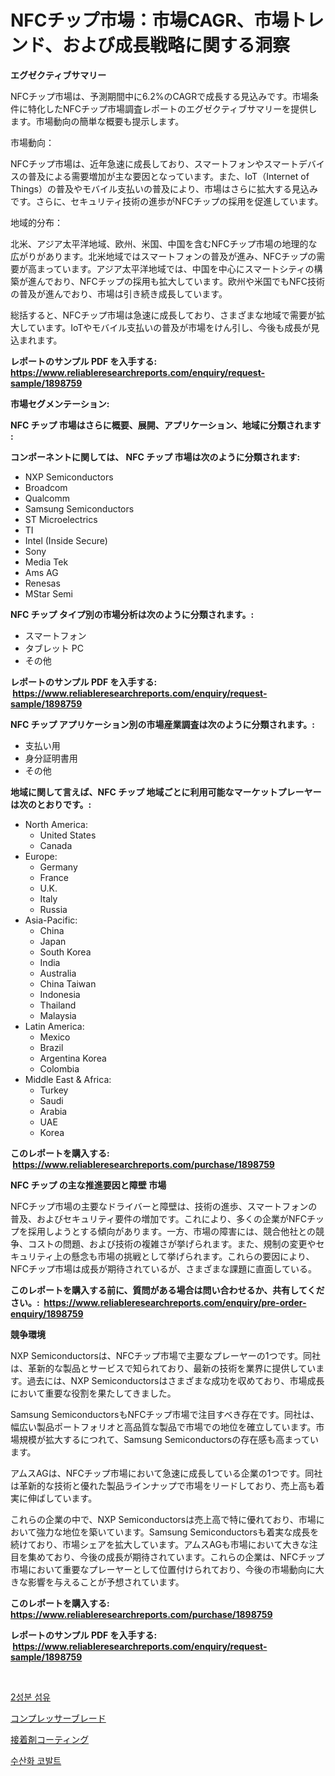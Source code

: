 <p><h1>NFCチップ市場：市場CAGR、市場トレンド、および成長戦略に関する洞察</h1></p><p><strong>エグゼクティブサマリー</strong></p>
<p><p>NFCチップ市場は、予測期間中に6.2%のCAGRで成長する見込みです。市場条件に特化したNFCチップ市場調査レポートのエグゼクティブサマリーを提供します。市場動向の簡単な概要も提示します。</p><p>市場動向：</p><p>NFCチップ市場は、近年急速に成長しており、スマートフォンやスマートデバイスの普及による需要増加が主な要因となっています。また、IoT（Internet of Things）の普及やモバイル支払いの普及により、市場はさらに拡大する見込みです。さらに、セキュリティ技術の進歩がNFCチップの採用を促進しています。</p><p>地域的分布： </p><p>北米、アジア太平洋地域、欧州、米国、中国を含むNFCチップ市場の地理的な広がりがあります。北米地域ではスマートフォンの普及が進み、NFCチップの需要が高まっています。アジア太平洋地域では、中国を中心にスマートシティの構築が進んでおり、NFCチップの採用も拡大しています。欧州や米国でもNFC技術の普及が進んでおり、市場は引き続き成長しています。</p><p>総括すると、NFCチップ市場は急速に成長しており、さまざまな地域で需要が拡大しています。IoTやモバイル支払いの普及が市場をけん引し、今後も成長が見込まれます。</p></p>
<p><strong>レポートのサンプル PDF を入手する: <a href="https://www.reliableresearchreports.com/enquiry/request-sample/1898759">https://www.reliableresearchreports.com/enquiry/request-sample/1898759</a></strong></p>
<p><strong>市場セグメンテーション:</strong></p>
<p><strong> NFC チップ 市場はさらに概要、展開、アプリケーション、地域に分類されます :</strong></p>
<p><strong>コンポーネントに関しては、 NFC チップ 市場は次のように分類されます: &nbsp;</strong></p>
<p><ul><li>NXP Semiconductors</li><li>Broadcom</li><li>Qualcomm</li><li>Samsung Semiconductors</li><li>ST Microelectrics</li><li>TI</li><li>Intel (Inside Secure)</li><li>Sony</li><li>Media Tek</li><li>Ams AG</li><li>Renesas</li><li>MStar Semi</li></ul></p>
<p><strong> NFC チップ タイプ別の市場分析は次のように分類されます。:</strong></p>
<p><ul><li>スマートフォン</li><li>タブレット PC</li><li>その他</li></ul></p>
<p><strong>レポートのサンプル PDF を入手する: &nbsp;<a href="https://www.reliableresearchreports.com/enquiry/request-sample/1898759">https://www.reliableresearchreports.com/enquiry/request-sample/1898759</a></strong></p>
<p><strong> NFC チップ アプリケーション別の市場産業調査は次のように分類されます。:</strong></p>
<p><ul><li>支払い用</li><li>身分証明書用</li><li>その他</li></ul></p>
<p><strong>地域に関して言えば、NFC チップ 地域ごとに利用可能なマーケットプレーヤーは次のとおりです。:</strong></p>
<p><ul>
    <li>
        North America:
        <ul>
            <li>United States</li>
            <li>Canada</li>
        </ul>
    </li>
    <li>
        Europe:
        <ul>
            <li>Germany</li>
            <li>France</li>
            <li>U.K.</li>
            <li>Italy</li>
            <li>Russia</li>
        </ul>
    </li>
    <li>
        Asia-Pacific:
        <ul>
            <li>China</li>
            <li>Japan</li>
            <li>South Korea</li>
            <li>India</li>
            <li>Australia</li>
            <li>China Taiwan</li>
            <li>Indonesia</li>
            <li>Thailand</li>
            <li>Malaysia</li>
        </ul>
    </li>
    <li>
        Latin America:
        <ul>
            <li>Mexico</li>
            <li>Brazil</li>
            <li>Argentina Korea</li>
            <li>Colombia</li>
        </ul>
    </li>
    <li>
        Middle East & Africa:
        <ul>
            <li>Turkey</li>
            <li>Saudi</li>
            <li>Arabia</li>
            <li>UAE</li>
            <li>Korea</li>
        </ul>
    </li>
    </ul></p>
<p><strong>このレポートを購入する: &nbsp;<a href="https://www.reliableresearchreports.com/purchase/1898759">https://www.reliableresearchreports.com/purchase/1898759</a></strong></p>
<p><strong>NFC チップ の主な推進要因と障壁 市場</strong></p>
<p><p>NFCチップ市場の主要なドライバーと障壁は、技術の進歩、スマートフォンの普及、およびセキュリティ要件の増加です。これにより、多くの企業がNFCチップを採用しようとする傾向があります。一方、市場の障害には、競合他社との競争、コストの問題、および技術の複雑さが挙げられます。また、規制の変更やセキュリティ上の懸念も市場の挑戦として挙げられます。これらの要因により、NFCチップ市場は成長が期待されているが、さまざまな課題に直面している。</p></p>
<p><strong>このレポートを購入する前に、質問がある場合は問い合わせるか、共有してください。:&nbsp; <a href="https://www.reliableresearchreports.com/enquiry/pre-order-enquiry/1898759">https://www.reliableresearchreports.com/enquiry/pre-order-enquiry/1898759</a></strong></p>
<p><strong>競争環境</strong></p>
<p><p>NXP Semiconductorsは、NFCチップ市場で主要なプレーヤーの1つです。同社は、革新的な製品とサービスで知られており、最新の技術を業界に提供しています。過去には、NXP Semiconductorsはさまざまな成功を収めており、市場成長において重要な役割を果たしてきました。</p><p>Samsung SemiconductorsもNFCチップ市場で注目すべき存在です。同社は、幅広い製品ポートフォリオと高品質な製品で市場での地位を確立しています。市場規模が拡大するにつれて、Samsung Semiconductorsの存在感も高まっています。</p><p>アムスAGは、NFCチップ市場において急速に成長している企業の1つです。同社は革新的な技術と優れた製品ラインナップで市場をリードしており、売上高も着実に伸ばしています。</p><p>これらの企業の中で、NXP Semiconductorsは売上高で特に優れており、市場において強力な地位を築いています。Samsung Semiconductorsも着実な成長を続けており、市場シェアを拡大しています。アムスAGも市場において大きな注目を集めており、今後の成長が期待されています。これらの企業は、NFCチップ市場において重要なプレーヤーとして位置付けられており、今後の市場動向に大きな影響を与えることが予想されています。</p></p>
<p><strong>このレポートを購入する: &nbsp; <a href="https://www.reliableresearchreports.com/purchase/1898759">https://www.reliableresearchreports.com/purchase/1898759</a></strong></p>
<p><strong>レポートのサンプル PDF を入手する: &nbsp;<a href="https://www.reliableresearchreports.com/enquiry/request-sample/1898759">https://www.reliableresearchreports.com/enquiry/request-sample/1898759</a></strong><strong></strong></p>
<p>&nbsp;</p>
<p><p><a href="https://medium.com/@sillysally687568/%EC%96%91%EC%84%B1-%EC%84%AC%EC%9C%A0-%EC%8B%9C%EC%9E%A5-%EA%B7%9C%EB%AA%A8-%EB%B0%8F-%EC%8B%9C%EC%9E%A5-%EB%8F%99%ED%96%A5-%EC%82%B0%EC%97%85-%EA%B0%9C%EC%9A%94-%EC%99%84%EC%A0%84%EC%A0%95%EB%B3%B4-2024%EB%85%84%EB%B6%80%ED%84%B0-2031%EB%85%84%EA%B9%8C%EC%A7%80-4fd668f0f6d8">2성분 섬유</a></p><p><a href="https://medium.com/@pollynsatcherayted345/%E3%82%B3%E3%83%B3%E3%83%97%E3%83%AC%E3%83%83%E3%82%B5%E3%83%BC%E3%83%96%E3%83%AC%E3%83%BC%E3%83%89%E5%B8%82%E5%A0%B4%E3%81%AE%E3%83%88%E3%83%AC%E3%83%B3%E3%83%89%E3%81%A8%E5%B8%82%E5%A0%B4%E5%88%86%E6%9E%90%E3%81%AF-2024%E5%B9%B4%E3%81%8B%E3%82%892031%E5%B9%B4%E3%81%BE%E3%81%A7%E3%81%AE%E4%BA%88%E6%B8%AC%E3%81%95%E3%82%8C%E3%81%A6%E3%81%84%E3%81%BE%E3%81%99-fe92f11a9914">コンプレッサーブレード</a></p><p><a href="https://medium.com/@pollynsatcherayted345/%E6%8E%A5%E7%9D%80%E5%89%A4%E3%82%B3%E3%83%BC%E3%83%86%E3%82%A3%E3%83%B3%E3%82%B0%E5%B8%82%E5%A0%B4%E3%81%AE%E5%88%86%E6%9E%90-%E3%82%B0%E3%83%AD%E3%83%BC%E3%83%90%E3%83%AB%E7%94%A3%E6%A5%AD%E3%81%AE%E5%B1%95%E6%9C%9B%E3%81%A8%E4%BA%88%E6%B8%AC-2024%E5%B9%B4%E3%81%8B%E3%82%892031%E5%B9%B4%E3%81%BE%E3%81%A7-d2d5e7651ec3">接着剤コーティング</a></p><p><a href="https://medium.com/@brisamorar2023/%EC%BD%94%EB%B0%9C%ED%8A%B8-%EC%88%98%EC%82%B0%ED%99%94%EB%AC%BC-%EC%8B%9C%EC%9E%A5-%EC%8B%9C%EC%9E%A5-%EC%A0%90%EC%9C%A0%EC%9C%A8-%EC%8B%9C%EC%9E%A5-%ED%8A%B8%EB%A0%8C%EB%93%9C-%EB%B0%8F-%EB%AF%B8%EB%9E%98-%EC%84%B1%EC%9E%A5-%ED%83%90%ED%97%98-362c6daeaa94">수산화 코발트</a></p></p>